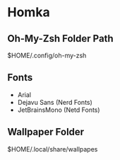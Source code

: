 # Homka

## Oh-My-Zsh Folder Path
$HOME/.config/oh-my-zsh 

## Fonts
* Arial
* Dejavu Sans (Nerd Fonts)
* JetBrainsMono (Netd Fonts)

## Wallpaper Folder
$HOME/.local/share/wallpapes